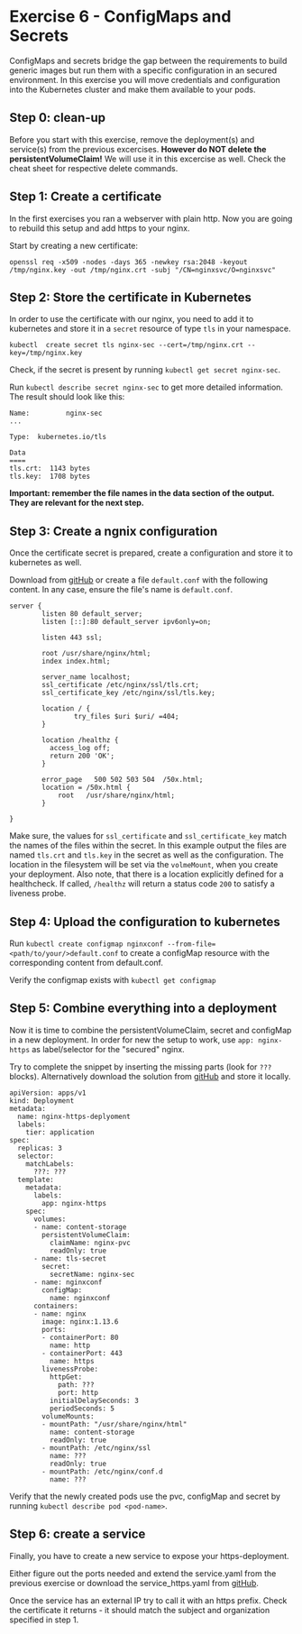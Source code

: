 # Exercise 6 - ConfigMaps and Secrets
ConfigMaps and secrets bridge the gap between the requirements to build generic images but run them with a specific configuration in an secured environment.
In this exercise you will move credentials and configuration into the Kubernetes cluster and make them available to your pods.

## Step 0: clean-up
Before you start with this exercise, remove the deployment(s) and service(s) from the previous excercises. **However do NOT delete the persistentVolumeClaim!** We will use it in this excercise as well. Check the cheat sheet for respective delete commands.

## Step 1: Create a certificate
In the first exercises you ran a webserver with plain http. Now you are going to rebuild this setup and add https to your nginx.

Start by creating a new certificate:

`openssl req -x509 -nodes -days 365 -newkey rsa:2048 -keyout /tmp/nginx.key -out /tmp/nginx.crt -subj "/CN=nginxsvc/O=nginxsvc"`

## Step 2: Store the certificate in Kubernetes
In order to use the certificate with our nginx, you need to add it to kubernetes and store it in a `secret` resource of type `tls` in your namespace.

`kubectl  create secret tls nginx-sec --cert=/tmp/nginx.crt --key=/tmp/nginx.key`

Check, if the secret is present by running `kubectl get secret nginx-sec`.

Run `kubectl describe secret nginx-sec` to get more detailed information. The result should look like this:

```
Name:         nginx-sec
...

Type:  kubernetes.io/tls

Data
====
tls.crt:  1143 bytes
tls.key:  1708 bytes
```

**Important: remember the file names in the data section of the output. They are relevant for the next step.**

## Step 3: Create a ngnix configuration
Once the certificate secret is prepared, create a configuration and store it to kubernetes as well.

Download from [gitHub](./solutions/06_default.conf) or create a file `default.conf` with the following content. In any case, ensure the file's name is `default.conf`.

```
server {
        listen 80 default_server;
        listen [::]:80 default_server ipv6only=on;

        listen 443 ssl;

        root /usr/share/nginx/html;
        index index.html;

        server_name localhost;
        ssl_certificate /etc/nginx/ssl/tls.crt;
        ssl_certificate_key /etc/nginx/ssl/tls.key;

        location / {
                try_files $uri $uri/ =404;
        }

        location /healthz {
          access_log off;
          return 200 'OK';
        }

        error_page   500 502 503 504  /50x.html;
        location = /50x.html {
            root   /usr/share/nginx/html;
        }

}
```

Make sure, the values for `ssl_certificate` and `ssl_certificate_key` match the names of the files within the secret. In this example output the files are named `tls.crt` and `tls.key` in the secret as well as the configuration. The location in the filesystem will be set via the `volmeMount`, when you create your deployment.
Also note, that there is a location explicitly defined for a healthcheck. If called, `/healthz` will return a status code `200` to satisfy a liveness probe.

## Step 4: Upload the configuration to kubernetes
Run `kubectl create configmap nginxconf --from-file=<path/to/your/>default.conf` to create a configMap resource with the corresponding content from default.conf.

Verify the configmap exists with `kubectl get configmap`

## Step 5: Combine everything into a deployment
Now it is time to combine the persistentVolumeClaim, secret and configMap in a new deployment. In order for new the setup to work, use `app: nginx-https` as label/selector for the "secured" nginx.

Try to complete the snippet by inserting the missing parts (look for `???` blocks). Alternatively download the solution from [gitHub](./solutions/06_deployment_https.yaml) and store it locally.

```
apiVersion: apps/v1
kind: Deployment
metadata:
  name: nginx-https-deplyoment
  labels:
    tier: application
spec:
  replicas: 3
  selector:
    matchLabels:
      ???: ???
  template:
    metadata:
      labels:
        app: nginx-https
    spec:
      volumes:
      - name: content-storage
        persistentVolumeClaim:
          claimName: nginx-pvc
          readOnly: true
      - name: tls-secret
        secret:
          secretName: nginx-sec
      - name: nginxconf
        configMap:
          name: nginxconf
      containers:
      - name: nginx
        image: nginx:1.13.6
        ports:
        - containerPort: 80
          name: http
        - containerPort: 443
          name: https
        livenessProbe:
          httpGet:
            path: ???
            port: http
          initialDelaySeconds: 3
          periodSeconds: 5
        volumeMounts:
        - mountPath: "/usr/share/nginx/html"
          name: content-storage
          readOnly: true
        - mountPath: /etc/nginx/ssl
          name: ???
          readOnly: true
        - mountPath: /etc/nginx/conf.d
          name: ???
```

Verify that the newly created pods use the pvc, configMap and secret by running `kubectl describe pod <pod-name>`.

## Step 6: create a service
Finally, you have to create a new service to expose your https-deployment.

Either figure out the ports needed and extend the service.yaml from the previous exercise or download the service_https.yaml from [gitHub](./solutions/06_service_https.yaml).

Once the service has an external IP try to call it with an https prefix. Check the certificate it returns - it should match the subject and organization specified in step 1.
